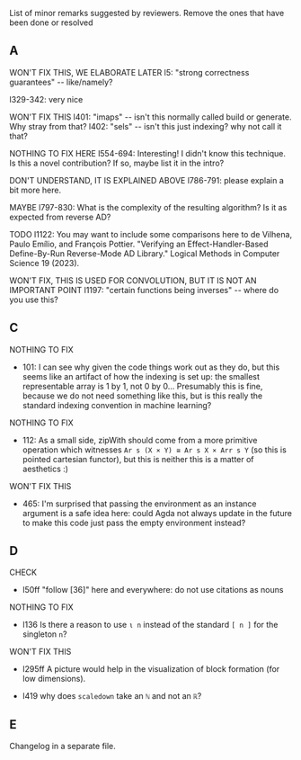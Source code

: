 List of minor remarks suggested by reviewers. Remove the ones that have been done or resolved

## A

WON'T FIX THIS, WE ELABORATE LATER
l5: "strong correctness guarantees" -- like/namely?

l329-342: very nice

WON'T FIX THIS
l401: "imaps" -- isn't this normally called build or generate. Why stray from that? 
l402:  "sels" -- isn't this just indexing? why not call it that?

NOTHING TO FIX HERE
l554-694: Interesting! I didn't know this technique. Is this a novel contribution? If so, maybe list it in the intro?

DON'T UNDERSTAND, IT IS EXPLAINED ABOVE
l786-791: please explain a bit more here.

MAYBE
l797-830: What is the complexity of the resulting algorithm? Is it as expected from reverse AD?

TODO
l1122: You may want to include some comparisons here to
de Vilhena, Paulo Emílio, and François Pottier. "Verifying an Effect-Handler-Based Define-By-Run Reverse-Mode AD Library." Logical Methods in Computer Science 19 (2023).

WON'T FIX, THIS IS USED FOR CONVOLUTION, BUT IT IS NOT AN IMPORTANT POINT
l1197: "certain functions being inverses" -- where do you use this?

## C

NOTHING TO FIX
 - 101: I can see why given the code things work out as they do, but this seems like an artifact of
   how the indexing is set up: the smallest representable array is 1 by 1, not 0 by 0... Presumably
   this is fine, because we do not need something like this, but is this really the standard
   indexing convention in machine learning?

NOTHING TO FIX
 - 112: As a small side, zipWith should come from a more primitive operation which witnesses
   `Ar s (X × Y) ≅ Ar s X × Arr s Y` (so this is pointed cartesian functor), but this is neither
   this is a matter of aesthetics :)

WON'T FIX THIS
 - 465: I'm surprised that passing the environment as an instance argument is a safe idea here:
   could Agda not always update in the future to make this code just pass the empty environment
   instead?


## D

CHECK 
- l50ff "follow [36]" here and everywhere: do not use citations as nouns

NOTHING TO FIX
- l136 Is there a reason to use `ι n` instead of the standard `[ n ]` for the singleton `n`?

WON'T FIX THIS
- l295ff A picture would help in the visualization of block formation (for low dimensions).


- l419 why does `scaledown` take an `ℕ` and not an `ℝ`?

## E

Changelog in a separate file.
